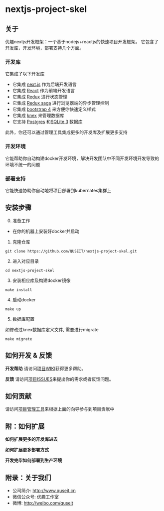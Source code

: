 # nextjs-project-skel

## 关于

优趣nextjs开发框架：一个基于nodejs+reactjs的快速项目开发框架。
它包含了开发库，开发环境，部署支持几个方面。


### 开发库

它集成了以下开发库

- 它集成 [next.js](https://nextjs.org/) 作为后端开发语言
- 它集成 [React](https://reactjs.org) 作为前端开发语言
- 它集成 [Redux](https://redux.js.org/) 进行状态管理
- 它集成 [Redux saga](https://redux-saga.js.org/) 进行浏览器端的异步管理控制
- 它集成 [bootstrap 4](https://getbootstrap.com/) 来方便你快速定义样式
- 它集成 [knex](https://knexjs.org/) 来管理数据库
- 它支持 [Postgres](https://www.postgresql.org/) 和[SQLite 3](https://sqlite.org/index.html) 数据库

此外，你还可以通过管理工具集成更多的开发库及扩展更多支持

### 开发环境

它能帮助你自动构建docker开发环境，解决开发团队中不同开发环境开发导致的环境不统一的问题


### 部署支持

它能快速协助你自动地将项目部署到kubernates集群上


## 安装步骤

0. 准备工作

- 在你的机器上安装好docker并启动

1. 克隆仓库

```
git clone https://github.com/QUSEIT/nextjs-project-skel.git
```

2. 进入对应目录

```
cd nextjs-project-skel
```

3. 安装相应库及构建docker镜像

```
make install
```

4. 启动docker

```
make up
```

5. 数据库配置

如修改过knex数据库定义文件, 需要进行migrate
```
make migrate
```

## 如何开发 & 反馈

**开发帮助**
请访问[项目WIKI](https://github.com/QUSEIT/nextjs-project-skel/wiki)获得更多帮助。


**反馈**
请访问[项目ISSUES](https://github.com/QUSEIT/nextjs-project-skel/issues)来提出你的需求或者反馈问题。


## 如何贡献

请访问[项目管理工具](https://github.com/orgs/QUSEIT/projects)来根据上面的向导参与到项目贡献中




## 附：如何扩展

**如何扩展更多的开发库进去**

**如何扩展更多部署方式**

**开发完毕如何部署到生产环境**

## 附录：关于我们

- 公司简介: http://www.quseit.cn
- 微信公众号: 优趣工作室
- 微博: http://weibo.com/quseit
